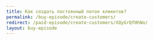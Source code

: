 ```yaml
---
title: Как создать постоянный поток клиентов?
permalink: /buy-episode/create-customers/
redirect: /paid-episode/create-customers/XQyGrQfHhNo/
layout: buy-episode
---
```

